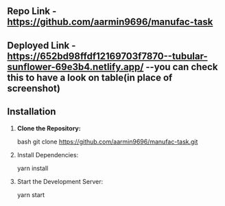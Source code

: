 ## Repo Link - https://github.com/aarmin9696/manufac-task  

## Deployed Link - https://652bd98ffdf12169703f7870--tubular-sunflower-69e3b4.netlify.app/   --you can check this to have a look on table(in place of screenshot)




## Installation

1. **Clone the Repository:**

   bash
   git clone https://github.com/aarmin9696/manufac-task.git

2. Install Dependencies:

   yarn install

3. Start the Development Server:

   yarn start

   

